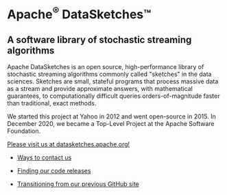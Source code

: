 <!--
    Licensed to the Apache Software Foundation (ASF) under one
    or more contributor license agreements.  See the NOTICE file
    distributed with this work for additional information
    regarding copyright ownership.  The ASF licenses this file
    to you under the Apache License, Version 2.0 (the
    "License"); you may not use this file except in compliance
    with the License.  You may obtain a copy of the License at

      http://www.apache.org/licenses/LICENSE-2.0

    Unless required by applicable law or agreed to in writing,
    software distributed under the License is distributed on an
    "AS IS" BASIS, WITHOUT WARRANTIES OR CONDITIONS OF ANY
    KIND, either express or implied.  See the License for the
    specific language governing permissions and limitations
    under the License.
-->

# Apache<sup>&reg;</sup> DataSketches&trade; 
## A software library of stochastic streaming algorithms 

Apache DataSketches is an open source, high-performance library of stochastic streaming algorithms commonly called "sketches" in the data sciences. Sketches are small, stateful programs that process massive data as a stream and provide approximate answers, with mathematical guarantees, to computationally difficult queries orders-of-magnitude faster than traditional, exact methods.

We started this project at Yahoo in 2012 and went open-source in 2015. In December 2020, we became a Top-Level Project at the Apache Software Foundation. 

[Please visit us at datasketches.apache.org!](https://datasketches.apache.org)

* [Ways to contact us](https://datasketches.apache.org/docs/Community/index.html)

* [Finding our code releases](https://datasketches.apache.org/docs/Community/Downloads.html)

* [Transitioning from our previous GitHub site](https://datasketches.apache.org/docs/Community/Transitioning.html)


